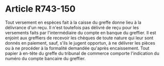 # Article R743-150

Tout versement en espèces fait à la caisse du greffe donne lieu à la délivrance d'un reçu.   Il n'est toutefois pas délivré de reçu pour les versements faits par l'intermédiaire du compte en banque du greffier.   Il est enjoint aux greffiers de recevoir les chèques de toute nature qui leur sont donnés en paiement, sauf, s'ils le jugent opportun, à ne délivrer les pièces ou à ne procéder à la formalité demandée qu'après encaissement.   Tout papier à en-tête du greffe du tribunal de commerce comporte l'indication du numéro du compte bancaire du greffier.